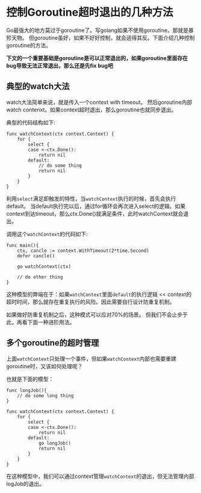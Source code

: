 # 控制Goroutine超时退出的几种方法

Go最强大的地方莫过于goroutine了。写golang如果不使用goroutine，那就是暴殄天物。 但goroutine虽好，如果不好好控制，就会适得其反。下面介绍几种控制goroutine的方法。

**下文的一个重要基础是goroutine是可以正常退出的，如果goroutine里面存在bug导致无法正常退出，那么还是先fix bug吧**

## 典型的watch大法

watch大法简单来说，就是传入一个context with timeout。 然后goroutine内部watch contenxt。如果context超时退出，那么goroutine也就同步退出。

典型的代码结构如下:

```golang
func watchContext(ctx context.Context) {
	for {
		select {
		case <-ctx.Done():
			return nil
		default:
			// do some thing
			return nil
		}
	}
}
```

利用`select`满足即触发的特性，当`watchContext`执行的时候，首先会执行default。 当default执行完以后，通过for循环会再次进入select的逻辑。如果context到达timeout，那么ctx.Done()就满足条件，此时watchContext就会退出。

调用这个`watchContext`的代码如下:

```golang
func main(){
    ctx, cancle := context.WithTimeout(2*time.Second)
	defer cancle()

	go watchContext(ctx)

    // do other thing
}
```

这种模型的弊端在于：如果`watchContext`里面`default`的执行逻辑 << context的超时时间，那么就存在重复执行的风险。因此需要自行设计防重复机制。 

如果做好防重复机制之后，这种模式可以应对70%的场景。 但我们不会止步于此，再看下面一种进阶用法。

## 多个goroutine的超时管理

上面`watchContext`只处理一个事件，但如果`watchContext`内部也需要重建goroutine时，又该如何处理呢？

也就是下面的模型：


```golang
func longJob(){
	// do some long thing
}

func watchContext(ctx context.Context) {
	for {
		select {
		case <-ctx.Done():
			return nil
		default:
			go longJob()
			return nil
		}
	}
}
```

在这种模型中，我们可以通过context管理`watchContext`的退出，但无法管理内部logJob的退出。 
